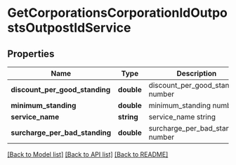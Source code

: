 # GetCorporationsCorporationIdOutpostsOutpostIdService

## Properties
Name | Type | Description | Notes
------------ | ------------- | ------------- | -------------
**discount_per_good_standing** | **double** | discount_per_good_standing number | 
**minimum_standing** | **double** | minimum_standing number | 
**service_name** | **string** | service_name string | 
**surcharge_per_bad_standing** | **double** | surcharge_per_bad_standing number | 

[[Back to Model list]](../README.md#documentation-for-models) [[Back to API list]](../README.md#documentation-for-api-endpoints) [[Back to README]](../README.md)



